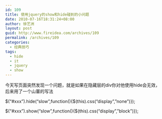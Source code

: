 ```yaml
---
id: 109
title: 使用jquery的show和hide碰到的小问题
date: 2010-07-16T18:31:24+08:00
author: 徐艺洲
layout: post
guid: http://www.fireidea.com/archives/109
permalink: /archives/109
categories:
  - 经典技巧
tags:
  - hide
  - it
  - jquery
  - show
---
```

<div id="sina_keyword_ad_area2" class="articalContent   ">
  <p>
    今天写页面突然发现一个问题，就是如果在隐藏层的div你对他使用hide会无效，后来用了一个山寨的写法
  </p>
  
  <p>
    $(&#8220;#xxx&#8221;).hide(&#8220;slow&#8221;,function(){$(this).css(&#8220;display&#8221;,&#8221;none&#8221;)});
  </p>
  
  <p>
    $(&#8220;#xxx&#8221;).show(&#8220;slow&#8221;,function(){$(this).css(&#8220;display&#8221;,&#8221;block&#8221;)});
  </p>